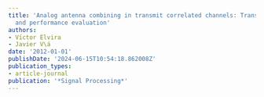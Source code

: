 ```yaml
---
title: 'Analog antenna combining in transmit correlated channels: Transceiver design
  and performance evaluation'
authors:
- Vı́ctor Elvira
- Javier V\á
date: '2012-01-01'
publishDate: '2024-06-15T10:54:18.862008Z'
publication_types:
- article-journal
publication: '*Signal Processing*'
---
```

